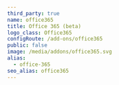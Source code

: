 ```yaml
---
third_party: true
name: office365
title: Office 365 (beta)
logo_class: Office365
configRoute: /add-ons/office365
public: false
image: /media/addons/office365.svg
alias:
  - office-365
seo_alias: office365
---
```

